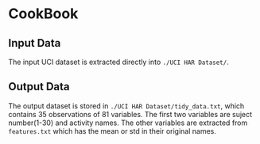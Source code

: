 # CookBook

## Input Data
The input UCI dataset is extracted directly into `./UCI HAR Dataset/`.

## Output Data
The output dataset is stored in `./UCI HAR Dataset/tidy_data.txt`, which contains 35 observations of 81 variables. The first two variables are suject number(1-30) and activity names. The other variables are extracted from `features.txt` which has the mean or std in their original names.
